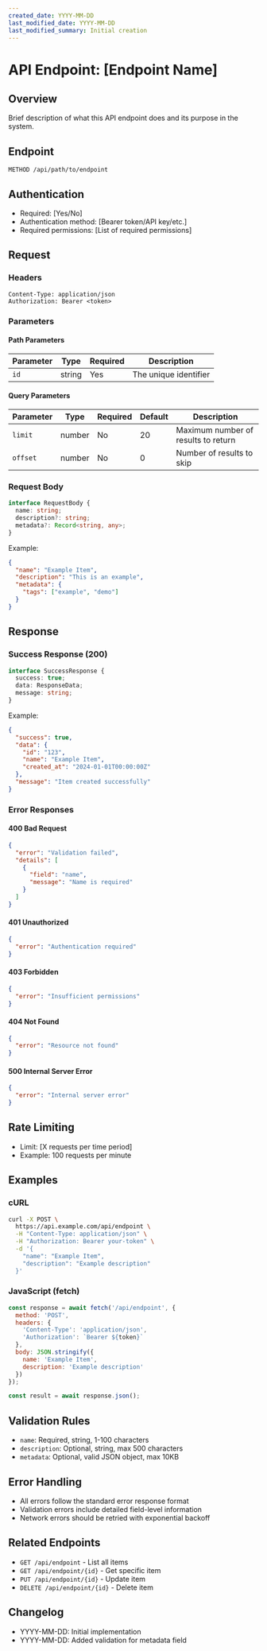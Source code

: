 ```yaml
---
created_date: YYYY-MM-DD
last_modified_date: YYYY-MM-DD
last_modified_summary: Initial creation
---
```


# API Endpoint: [Endpoint Name]

## Overview
Brief description of what this API endpoint does and its purpose in the system.

## Endpoint
```
METHOD /api/path/to/endpoint
```

## Authentication
- Required: [Yes/No]
- Authentication method: [Bearer token/API key/etc.]
- Required permissions: [List of required permissions]

## Request

### Headers
```http
Content-Type: application/json
Authorization: Bearer <token>
```

### Parameters

#### Path Parameters
| Parameter | Type | Required | Description |
|-----------|------|----------|-------------|
| `id` | string | Yes | The unique identifier |

#### Query Parameters
| Parameter | Type | Required | Default | Description |
|-----------|------|----------|---------|-------------|
| `limit` | number | No | 20 | Maximum number of results to return |
| `offset` | number | No | 0 | Number of results to skip |

### Request Body
```typescript
interface RequestBody {
  name: string;
  description?: string;
  metadata?: Record<string, any>;
}
```

Example:
```json
{
  "name": "Example Item",
  "description": "This is an example",
  "metadata": {
    "tags": ["example", "demo"]
  }
}
```

## Response

### Success Response (200)
```typescript
interface SuccessResponse {
  success: true;
  data: ResponseData;
  message: string;
}
```

Example:
```json
{
  "success": true,
  "data": {
    "id": "123",
    "name": "Example Item",
    "created_at": "2024-01-01T00:00:00Z"
  },
  "message": "Item created successfully"
}
```

### Error Responses

#### 400 Bad Request
```json
{
  "error": "Validation failed",
  "details": [
    {
      "field": "name",
      "message": "Name is required"
    }
  ]
}
```

#### 401 Unauthorized
```json
{
  "error": "Authentication required"
}
```

#### 403 Forbidden
```json
{
  "error": "Insufficient permissions"
}
```

#### 404 Not Found
```json
{
  "error": "Resource not found"
}
```

#### 500 Internal Server Error
```json
{
  "error": "Internal server error"
}
```

## Rate Limiting
- Limit: [X requests per time period]
- Example: 100 requests per minute

## Examples

### cURL
```bash
curl -X POST \
  https://api.example.com/api/endpoint \
  -H "Content-Type: application/json" \
  -H "Authorization: Bearer your-token" \
  -d '{
    "name": "Example Item",
    "description": "Example description"
  }'
```

### JavaScript (fetch)
```javascript
const response = await fetch('/api/endpoint', {
  method: 'POST',
  headers: {
    'Content-Type': 'application/json',
    'Authorization': `Bearer ${token}`
  },
  body: JSON.stringify({
    name: 'Example Item',
    description: 'Example description'
  })
});

const result = await response.json();
```

## Validation Rules
- `name`: Required, string, 1-100 characters
- `description`: Optional, string, max 500 characters
- `metadata`: Optional, valid JSON object, max 10KB

## Error Handling
- All errors follow the standard error response format
- Validation errors include detailed field-level information
- Network errors should be retried with exponential backoff

## Related Endpoints
- `GET /api/endpoint` - List all items
- `GET /api/endpoint/{id}` - Get specific item
- `PUT /api/endpoint/{id}` - Update item
- `DELETE /api/endpoint/{id}` - Delete item

## Changelog
- YYYY-MM-DD: Initial implementation
- YYYY-MM-DD: Added validation for metadata field
